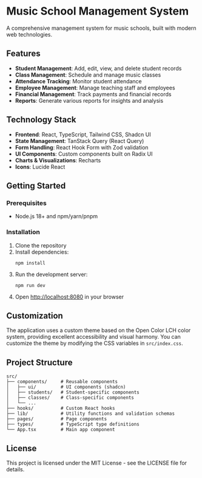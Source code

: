 
# Music School Management System

A comprehensive management system for music schools, built with modern web technologies.

## Features

- **Student Management**: Add, edit, view, and delete student records
- **Class Management**: Schedule and manage music classes
- **Attendance Tracking**: Monitor student attendance
- **Employee Management**: Manage teaching staff and employees
- **Financial Management**: Track payments and financial records
- **Reports**: Generate various reports for insights and analysis

## Technology Stack

- **Frontend**: React, TypeScript, Tailwind CSS, Shadcn UI
- **State Management**: TanStack Query (React Query)
- **Form Handling**: React Hook Form with Zod validation
- **UI Components**: Custom components built on Radix UI
- **Charts & Visualizations**: Recharts
- **Icons**: Lucide React

## Getting Started

### Prerequisites

- Node.js 18+ and npm/yarn/pnpm

### Installation

1. Clone the repository
2. Install dependencies:
   ```
   npm install
   ```
3. Run the development server:
   ```
   npm run dev
   ```
4. Open [http://localhost:8080](http://localhost:8080) in your browser

## Customization

The application uses a custom theme based on the Open Color LCH color system, providing excellent accessibility and visual harmony. You can customize the theme by modifying the CSS variables in `src/index.css`.

## Project Structure

```
src/
├── components/     # Reusable components
│   ├── ui/         # UI components (shadcn)
│   ├── students/   # Student-specific components
│   ├── classes/    # Class-specific components
│   └── ...
├── hooks/          # Custom React hooks
├── lib/            # Utility functions and validation schemas
├── pages/          # Page components
├── types/          # TypeScript type definitions
└── App.tsx         # Main app component
```

## License

This project is licensed under the MIT License - see the LICENSE file for details.
